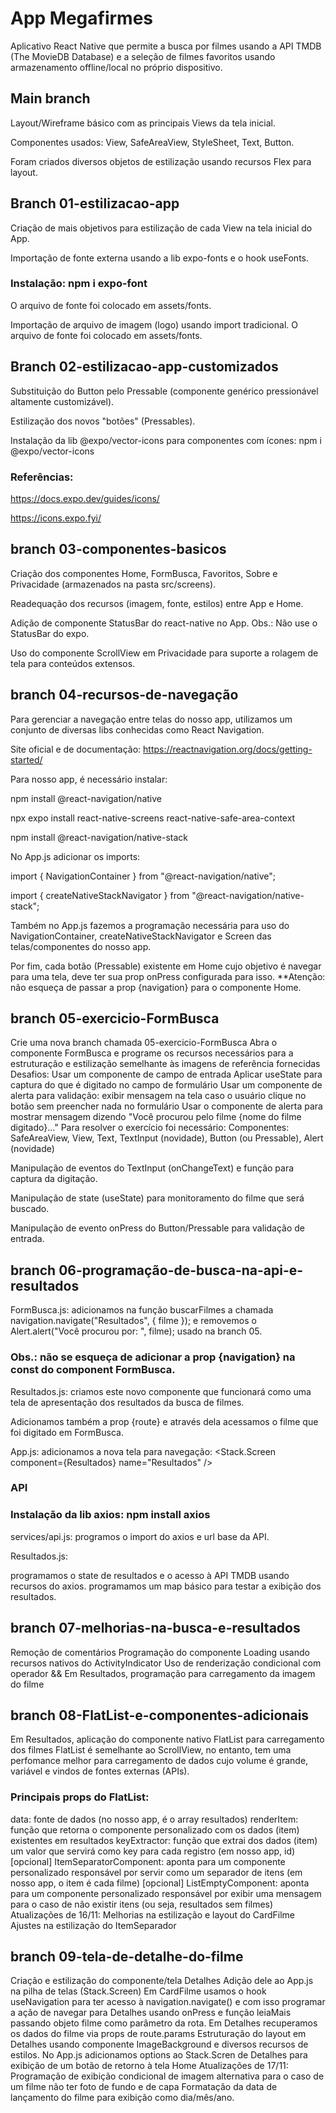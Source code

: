 # App Megafirmes
Aplicativo React Native que permite a busca por filmes usando a API TMDB (The MovieDB Database) e a seleção de filmes favoritos usando armazenamento offline/local no próprio dispositivo.

## Main branch
Layout/Wireframe básico com as principais Views da tela inicial.

Componentes usados: View, SafeAreaView, StyleSheet, Text, Button.

Foram criados diversos objetos de estilização usando recursos Flex para layout.

## Branch 01-estilizacao-app
Criação de mais objetivos para estilização de cada View na tela inicial do App.

Importação de fonte externa usando a lib expo-fonts e o hook useFonts.

### Instalação: npm i expo-font

O arquivo de fonte foi colocado em assets/fonts.

Importação de arquivo de imagem (logo) usando import tradicional. O arquivo de fonte foi colocado em assets/fonts.

## Branch 02-estilizacao-app-customizados
Substituição do Button pelo Pressable (componente genérico pressionável altamente customizável).

Estilização dos novos "botões" (Pressables).

Instalação da lib @expo/vector-icons para componentes com ícones: npm i @expo/vector-icons

### Referências:

https://docs.expo.dev/guides/icons/

https://icons.expo.fyi/

## branch 03-componentes-basicos
Criação dos componentes Home, FormBusca, Favoritos, Sobre e Privacidade (armazenados na pasta src/screens).

Readequação dos recursos (imagem, fonte, estilos) entre App e Home.

Adição de componente StatusBar do react-native no App. Obs.: Não use o StatusBar do expo.

Uso do componente ScrollView em Privacidade para suporte a rolagem de tela para conteúdos extensos.

## branch 04-recursos-de-navegação
Para gerenciar a navegação entre telas do nosso app, utilizamos um conjunto de diversas libs conhecidas como React Navigation.

Site oficial e de documentação: https://reactnavigation.org/docs/getting-started/

Para nosso app, é necessário instalar:

npm install @react-navigation/native

npx expo install react-native-screens react-native-safe-area-context

npm install @react-navigation/native-stack

No App.js adicionar os imports:

import { NavigationContainer } from "@react-navigation/native";

import { createNativeStackNavigator } from "@react-navigation/native-stack";

Também no App.js fazemos a programação necessária para uso do NavigationContainer, createNativeStackNavigator e Screen das telas/componentes do nosso app.

Por fim, cada botão (Pressable) existente em Home cujo objetivo é navegar para uma tela, deve ter sua prop onPress configurada para isso. \*\*Atenção: não esqueça de passar a prop {navigation} para o componente Home.

## branch 05-exercicio-FormBusca
Crie uma nova branch chamada 05-exercicio-FormBusca
Abra o componente FormBusca e programe os recursos necessários para a estruturação e estilização semelhante às imagens de referência fornecidas
Desafios:
Usar um componente de campo de entrada
Aplicar useState para captura do que é digitado no campo de formulário
Usar um componente de alerta para validação: exibir mensagem na tela caso o usuário clique no botão sem preencher nada no formulário
Usar o componente de alerta para mostrar mensagem dizendo "Você procurou pelo filme {nome do filme digitado}..."
Para resolver o exercício foi necessário:
Componentes: SafeAreaView, View, Text, TextInput (novidade), Button (ou Pressable), Alert (novidade)

Manipulação de eventos do TextInput (onChangeText) e função para captura da digitação.

Manipulação de state (useState) para monitoramento do filme que será buscado.

Manipulação de evento onPress do Button/Pressable para validação de entrada.

## branch 06-programação-de-busca-na-api-e-resultados
FormBusca.js: adicionamos na função buscarFilmes a chamada navigation.navigate("Resultados", { filme }); e removemos o Alert.alert("Você procurou por: ", filme); usado na branch 05.

### Obs.: não se esqueça de adicionar a prop {navigation} na const do component FormBusca.

Resultados.js: criamos este novo componente que funcionará como uma tela de apresentação dos resultados da busca de filmes.

Adicionamos também a prop {route} e através dela acessamos o filme que foi digitado em FormBusca.

App.js: adicionamos a nova tela para navegação: <Stack.Screen component={Resultados} name="Resultados" />

### API
### Instalação da lib axios: npm install axios

services/api.js: programos o import do axios e url base da API.

Resultados.js:

programamos o state de resultados e o acesso à API TMDB usando recursos do axios.
programamos um map básico para testar a exibição dos resultados.

## branch 07-melhorias-na-busca-e-resultados
Remoção de comentários
Programação do componente Loading usando recursos nativos do ActivityIndicator
Uso de renderização condicional com operador &&
Em Resultados, programação para carregamento da imagem do filme

## branch 08-FlatList-e-componentes-adicionais
Em Resultados, aplicação do componente nativo FlatList para carregamento dos filmes
FlatList é semelhante ao ScrollView, no entanto, tem uma perfomance melhor para carregamento de dados cujo volume é grande, variável e vindos de fontes externas (APIs).

### Principais props do FlatList:
data: fonte de dados (no nosso app, é o array resultados)
renderItem: função que retorna o componente personalizado com os dados (item) existentes em resultados
keyExtractor: função que extrai dos dados (item) um valor que servirá como key para cada registro (em nosso app, id)
[opcional] ItemSeparatorComponent: aponta para um componente personalizado responsável por servir como um separador de itens (em nosso app, o item é cada filme)
[opcional] ListEmptyComponent: aponta para um componente personalizado responsável por exibir uma mensagem para o caso de não existir itens (ou seja, resultados sem filmes)
Atualizações de 16/11:
Melhorias na estilização e layout do CardFilme
Ajustes na estilização do ItemSeparador

## branch 09-tela-de-detalhe-do-filme
Criação e estilização do componente/tela Detalhes
Adição dele ao App.js na pilha de telas (Stack.Screen)
Em CardFilme usamos o hook useNavigation para ter acesso à navigation.navigate() e com isso programar a ação de navegar para Detalhes usando onPress e função leiaMais passando objeto filme como parâmetro da rota.
Em Detalhes recuperamos os dados do filme via props de route.params
Estruturação do layout em Detalhes usando componente ImageBackground e diversos recursos de estilos.
No App.js adicionamos options ao Stack.Scren de Detalhes para exibição de um botão de retorno à tela Home
Atualizações de 17/11:
Programação de exibição condicional de imagem alternativa para o caso de um filme não ter foto de fundo e de capa
Formatação da data de lançamento do filme para exibição como dia/mês/ano.

